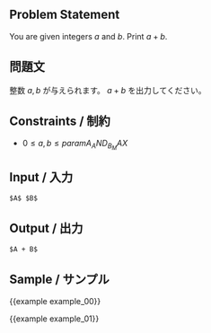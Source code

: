 <div markdown="1" class="lang-en">

Problem Statement
---------

You are given integers $a$ and $b$. Print $a + b$.

</div>
<div markdown="1" class="lang-ja">

問題文
---------

整数 $a, b$ が与えられます。 $a + b$ を出力してください。

</div>

Constraints / 制約
---------

- $0 \leq a, b \leq {{param A_AND_B_MAX}}$


Input / 入力
---------

```
$A$ $B$
```

Output / 出力
---------

```
$A + B$
```

Sample / サンプル
---------

{{example example_00}}

{{example example_01}}

